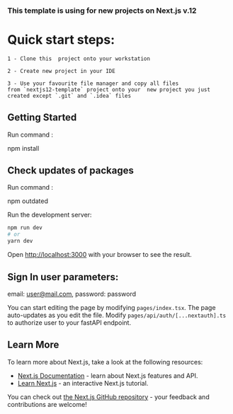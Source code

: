 ### This template is using for new projects on Next.js v.12 

# Quick start steps:

```
1 - Clone this  project onto your workstation

2 - Create new project in your IDE

3 - Use your favourite file manager and copy all files
from `nextjs12-template` project onto your  new project you just created except `.git` and `.idea` files
```

## Getting Started

Run command :

npm install

## Check updates of packages

Run command :

npm outdated

Run the development server:

```bash
npm run dev
# or
yarn dev
```

Open [http://localhost:3000](http://localhost:3000) with your browser to see the result.

## Sign In user parameters:

email: user@mail.com, password: password

You can start editing the page by modifying `pages/index.tsx`. The page auto-updates as you edit the file.
Modify `pages/api/auth/[...nextauth].ts` to authorize user to your fastAPI endpoint.

## Learn More

To learn more about Next.js, take a look at the following resources:

- [Next.js Documentation](https://nextjs.org/docs) - learn about Next.js features and API.
- [Learn Next.js](https://nextjs.org/learn) - an interactive Next.js tutorial.

You can check out [the Next.js GitHub repository](https://github.com/vercel/next.js/) - your feedback and contributions
are welcome!
